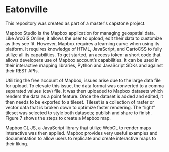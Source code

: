 ﻿# Eatonville
This repository was created as part of a master's capstone project. 

Mapbox Studio is the Mapbox application for managing geospatial data. Like ArcGIS Online, it allows the user to upload, edit their data to customize as they see fit. However, Mapbox requires a learning curve when using its platform. It requires knowledge of HTML, JavaScript, and CartoCSS to fully utilize all its capabilities. To get started, an access token: a short code that allows developers use of Mapbox account’s capabilities. It can be used in their interactive mapping libraries, Python and JavaScript SDKs and against their REST APIs. 

Utilizing the free account of Mapbox, issues arise due to the large data file for upload. To elevate this issue, the data format was converted to a comma separated values (csv) file. It was then uploaded to Mapbox datasets which renders the data as a point feature. Once the dataset is added and edited, it then needs to be exported to a tileset. Tileset is a collection of raster or vector data that is broken down to optimize faster rendering. The “light” tileset was selected to style both datasets; publish and share to finish. Figure 7 shows the steps to create a Mapbox map. 

Mapbox GL JS, a JavaScript library that utilize WebGL to render maps interactive was then applied. Mapbox provides very useful examples and documentation to allow users to replicate and create interactive maps to their liking. 
